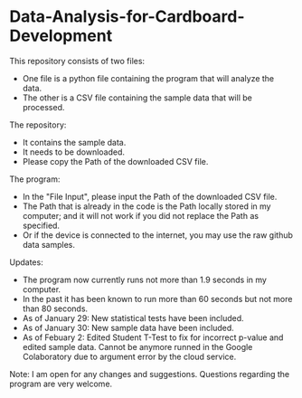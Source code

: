 # Data-Analysis-for-Cardboard-Development

This repository consists of two files: 
- One file is a python file containing the program that will analyze the data.
- The other is a CSV file containing the sample data that will be processed.

The repository:
- It contains the sample data.
- It needs to be downloaded.
- Please copy the Path of the downloaded CSV file.

The program:
- In the "File Input", please input the Path of the downloaded CSV file.
- The Path that is already in the code is the Path locally stored in my computer;
  and it will not work if you did not replace the Path as specified.
- Or if the device is connected to the internet, you may use the raw github data samples.

Updates:
- The program now currently runs not more than 1.9 seconds in my computer.
- In the past it has been known to run more than 60 seconds but not more than 80 seconds.
- As of January 29: New statistical tests have been included.
- As of January 30: New sample data have been included.
- As of Febuary 2: Edited Student T-Test to fix for incorrect p-value and edited sample data. 
  Cannot be anymore runned in the Google Colaboratory due to argument error by the cloud service.

Note: I am open for any changes and suggestions. Questions regarding the program are very welcome.
